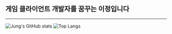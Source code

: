 ## 게임 클라이언트 개발자를 꿈꾸는 이정입니다
---
![Jung's GitHub stats](https://github-readme-stats.vercel.app/api?username=leejung7308&show_icons=true&theme=radical) ![Top Langs](https://github-readme-stats.vercel.app/api/top-langs/?username=leejung7308&layout=compact)
<!--
**leejung7308/leejung7308** is a ✨ _special_ ✨ repository because its `README.md` (this file) appears on your GitHub profile.

Here are some ideas to get you started:

- 🔭 I’m currently working on ...
- 🌱 I’m currently learning ...
- 👯 I’m looking to collaborate on ...
- 🤔 I’m looking for help with ...
- 💬 Ask me about ...
- 📫 How to reach me: ...
- 😄 Pronouns: ...
- ⚡ Fun fact: ...
-->
